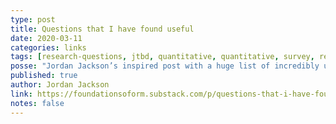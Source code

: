 ```yaml
---
type: post
title: Questions that I have found useful
date: 2020-03-11
categories: links
tags: [research-questions, jtbd, quantitative, quantitative, survey, research-methods]
posse: "Jordan Jackson’s inspired post with a huge list of incredibly useful research questions to use with specific research methods."
published: true
author: Jordan Jackson
link: https://foundationsoform.substack.com/p/questions-that-i-have-found-useful
notes: false
---
```

